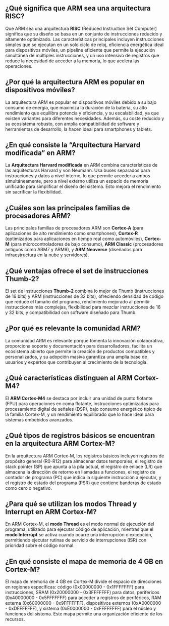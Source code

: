 ## ¿Qué significa que ARM sea una arquitectura RISC?

Que ARM sea una arquitectura **RISC** (Reduced Instruction Set Computer) significa que su diseño se basa en un conjunto de instrucciones reducido y altamente optimizado. Las características principales incluyen instrucciones simples que se ejecutan en un solo ciclo de reloj, eficiencia energética ideal para dispositivos móviles, un pipeline eficiente que permite la ejecución simultánea de múltiples instrucciones, y un uso intensivo de registros que reduce la necesidad de acceder a la memoria, lo que acelera las operaciones.


## ¿Por qué la arquitectura ARM es popular en dispositivos móviles?

La arquitectura ARM es popular en dispositivos móviles debido a su bajo consumo de energía, que maximiza la duración de la batería, su alto rendimiento que equilibra potencia y eficiencia, y su escalabilidad, ya que existen variantes para diferentes necesidades. Además, su coste reducido y su ecosistema robusto, con amplia compatibilidad de software y herramientas de desarrollo, la hacen ideal para smartphones y tablets.


## ¿En qué consiste la “Arquitectura Harvard modificada” en ARM?

La **Arquitectura Harvard modificada** en ARM combina características de las arquitecturas Harvard y von Neumann. Usa buses separados para instrucciones y datos a nivel interno, lo que permite acceder a ambos simultáneamente, pero a nivel externo utiliza un espacio de memoria unificado para simplificar el diseño del sistema. Esto mejora el rendimiento sin sacrificar la flexibilidad.


## ¿Cuáles son las principales familias de procesadores ARM?

Las principales familias de procesadores ARM son **Cortex-A** (para aplicaciones de alto rendimiento como smartphones), **Cortex-R** (optimizados para aplicaciones en tiempo real como automóviles), **Cortex-M** (para microcontroladores de bajo consumo), **ARM Classic** (procesadores antiguos como ARM7 y ARM9), y **ARM Neoverse** (diseñados para infraestructura en la nube y servidores).


## ¿Qué ventajas ofrece el set de instrucciones Thumb-2?

El set de instrucciones **Thumb-2** combina lo mejor de Thumb (instrucciones de 16 bits) y ARM (instrucciones de 32 bits), ofreciendo densidad de código que reduce el tamaño del programa, rendimiento mejorado al permitir instrucciones más complejas, flexibilidad para mezclar instrucciones de 16 y 32 bits, y compatibilidad con software diseñado para Thumb.


## ¿Por qué es relevante la comunidad ARM?

La comunidad ARM es relevante porque fomenta la innovación colaborativa, proporciona soporte y documentación para desarrolladores, facilita un ecosistema abierto que permite la creación de productos compatibles y personalizados, y su adopción masiva garantiza una amplia base de usuarios y expertos que contribuyen al crecimiento de la tecnología.



## ¿Qué características distinguen al ARM Cortex-M4?

El **ARM Cortex-M4** se destaca por incluir una unidad de punto flotante (FPU) para operaciones en coma flotante, instrucciones optimizadas para procesamiento digital de señales (DSP), bajo consumo energético típico de la familia Cortex-M, y un rendimiento equilibrado que lo hace ideal para sistemas embebidos avanzados.


## ¿Qué tipos de registros básicos se encuentran en la arquitectura ARM Cortex-M?

En la arquitectura ARM Cortex-M, los registros básicos incluyen registros de propósito general (R0-R12) para almacenar datos temporales, el registro de stack pointer (SP) que apunta a la pila actual, el registro de enlace (LR) que almacena la dirección de retorno en llamadas a funciones, el registro de contador de programa (PC) que indica la siguiente instrucción a ejecutar, y el registro de estado del programa (PSR) que contiene banderas de estado como cero o negativo.


## ¿Para qué se utilizan los modos Thread y Interrupt en ARM Cortex-M?

En ARM Cortex-M, el **modo Thread** es el modo normal de ejecución del programa, utilizado para ejecutar código de aplicación, mientras que el **modo Interrupt** se activa cuando ocurre una interrupción o excepción, permitiendo ejecutar rutinas de servicio de interrupciones (ISR) con prioridad sobre el código normal.


## ¿En qué consiste el mapa de memoria de 4 GB en Cortex-M?

El mapa de memoria de 4 GB en Cortex-M divide el espacio de direcciones en regiones específicas: código (0x00000000 - 0x1FFFFFFF) para instrucciones, SRAM (0x20000000 - 0x3FFFFFFF) para datos, periféricos (0x40000000 - 0x5FFFFFFF) para acceder a registros de periféricos, RAM externa (0x60000000 - 0x9FFFFFFF), dispositivos externos (0xA0000000 - 0xDFFFFFFF), y sistema (0xE0000000 - 0xFFFFFFFF) para el núcleo y funciones del sistema. Este mapa permite una organización eficiente de los recursos.